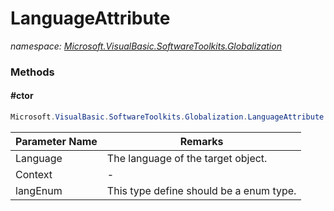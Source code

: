 ﻿# LanguageAttribute
_namespace: <a href="#" onClick="load('/docs/Microsoft.VisualBasic.SoftwareToolkits.Globalization/index.md')">Microsoft.VisualBasic.SoftwareToolkits.Globalization</a>_





### Methods

#### #ctor
```csharp
Microsoft.VisualBasic.SoftwareToolkits.Globalization.LanguageAttribute.#ctor(System.Int32,System.String,System.Type)
```


|Parameter Name|Remarks|
|--------------|-------|
|Language|The language of the target object.|
|Context|-|
|langEnum|This type define should be a enum type.|



